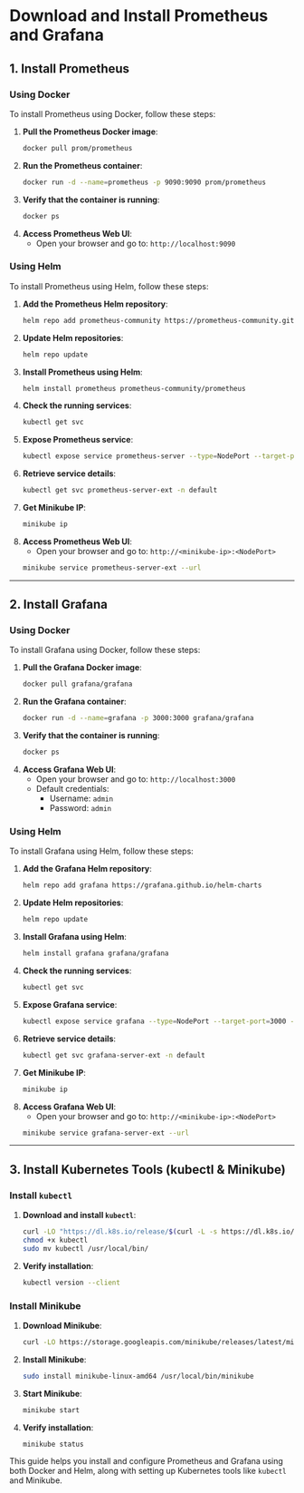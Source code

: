 # Download and Install Prometheus and Grafana

## 1. Install Prometheus

### Using Docker
To install Prometheus using Docker, follow these steps:

1. **Pull the Prometheus Docker image**:
   ```sh
   docker pull prom/prometheus
   ```
2. **Run the Prometheus container**:
   ```sh
   docker run -d --name=prometheus -p 9090:9090 prom/prometheus
   ```
3. **Verify that the container is running**:
   ```sh
   docker ps
   ```
4. **Access Prometheus Web UI**:
   - Open your browser and go to: `http://localhost:9090`

### Using Helm
To install Prometheus using Helm, follow these steps:

1. **Add the Prometheus Helm repository**:
   ```sh
   helm repo add prometheus-community https://prometheus-community.github.io/helm-charts
   ```
2. **Update Helm repositories**:
   ```sh
   helm repo update
   ```
3. **Install Prometheus using Helm**:
   ```sh
   helm install prometheus prometheus-community/prometheus
   ```
4. **Check the running services**:
   ```sh
   kubectl get svc
   ```
5. **Expose Prometheus service**:
   ```sh
   kubectl expose service prometheus-server --type=NodePort --target-port=9090 --name=prometheus-server-ext
   ```
6. **Retrieve service details**:
   ```sh
   kubectl get svc prometheus-server-ext -n default
   ```
7. **Get Minikube IP**:
   ```sh
   minikube ip
   ```
8. **Access Prometheus Web UI**:
   - Open your browser and go to: `http://<minikube-ip>:<NodePort>`
   ```sh
   minikube service prometheus-server-ext --url
   ```

---

## 2. Install Grafana

### Using Docker
To install Grafana using Docker, follow these steps:

1. **Pull the Grafana Docker image**:
   ```sh
   docker pull grafana/grafana
   ```
2. **Run the Grafana container**:
   ```sh
   docker run -d --name=grafana -p 3000:3000 grafana/grafana
   ```
3. **Verify that the container is running**:
   ```sh
   docker ps
   ```
4. **Access Grafana Web UI**:
   - Open your browser and go to: `http://localhost:3000`
   - Default credentials:
     - Username: `admin`
     - Password: `admin`

### Using Helm
To install Grafana using Helm, follow these steps:

1. **Add the Grafana Helm repository**:
   ```sh
   helm repo add grafana https://grafana.github.io/helm-charts
   ```
2. **Update Helm repositories**:
   ```sh
   helm repo update
   ```
3. **Install Grafana using Helm**:
   ```sh
   helm install grafana grafana/grafana
   ```
4. **Check the running services**:
   ```sh
   kubectl get svc
   ```
5. **Expose Grafana service**:
   ```sh
   kubectl expose service grafana --type=NodePort --target-port=3000 --name=grafana-server-ext
   ```
6. **Retrieve service details**:
   ```sh
   kubectl get svc grafana-server-ext -n default
   ```
7. **Get Minikube IP**:
   ```sh
   minikube ip
   ```
8. **Access Grafana Web UI**:
   - Open your browser and go to: `http://<minikube-ip>:<NodePort>`
   ```sh
   minikube service grafana-server-ext --url
   ```

---

## 3. Install Kubernetes Tools (kubectl & Minikube)

### Install `kubectl`
1. **Download and install `kubectl`**:
   ```sh
   curl -LO "https://dl.k8s.io/release/$(curl -L -s https://dl.k8s.io/release/stable.txt)/bin/linux/amd64/kubectl"
   chmod +x kubectl
   sudo mv kubectl /usr/local/bin/
   ```
2. **Verify installation**:
   ```sh
   kubectl version --client
   ```

### Install Minikube
1. **Download Minikube**:
   ```sh
   curl -LO https://storage.googleapis.com/minikube/releases/latest/minikube-linux-amd64
   ```
2. **Install Minikube**:
   ```sh
   sudo install minikube-linux-amd64 /usr/local/bin/minikube
   ```
3. **Start Minikube**:
   ```sh
   minikube start
   ```
4. **Verify installation**:
   ```sh
   minikube status
   ```

This guide helps you install and configure Prometheus and Grafana using both Docker and Helm, along with setting up Kubernetes tools like `kubectl` and Minikube.

